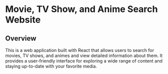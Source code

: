 <h1>Movie, TV Show, and Anime Search Website</h1>
<h2>Overview</h2>
This is a web application built with React that allows users to search for movies, TV shows, and animes and view detailed information about them. It provides a user-friendly interface for exploring a wide range of content and staying up-to-date with your favorite media.
